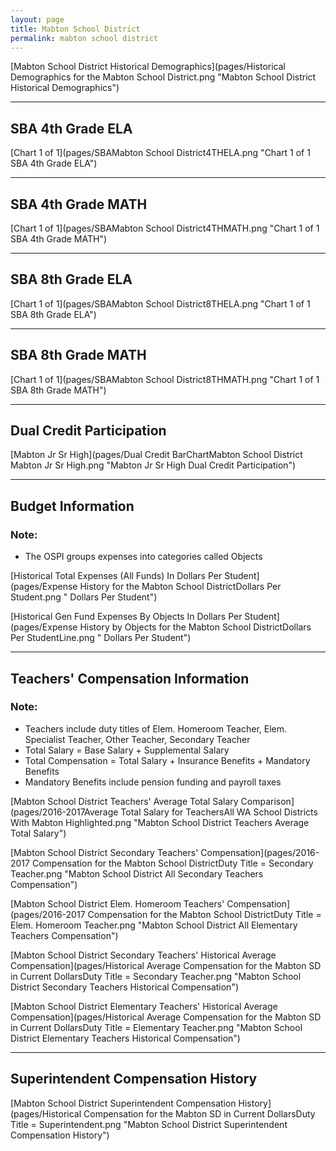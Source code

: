 ```yaml
---
layout: page
title: Mabton School District
permalink: mabton school district
---
```



[Mabton School District Historical Demographics](pages/Historical Demographics for the Mabton School District.png "Mabton School District Historical Demographics")

___

## SBA 4th Grade ELA

[Chart 1 of 1](pages/SBAMabton School District4THELA.png "Chart 1 of 1 SBA 4th Grade ELA")


___

## SBA 4th Grade MATH

[Chart 1 of 1](pages/SBAMabton School District4THMATH.png "Chart 1 of 1 SBA 4th Grade MATH")


___

## SBA 8th Grade ELA

[Chart 1 of 1](pages/SBAMabton School District8THELA.png "Chart 1 of 1 SBA 8th Grade ELA")


___

## SBA 8th Grade MATH

[Chart 1 of 1](pages/SBAMabton School District8THMATH.png "Chart 1 of 1 SBA 8th Grade MATH")


___

## Dual Credit Participation

[Mabton Jr Sr High](pages/Dual Credit BarChartMabton School District Mabton Jr Sr High.png "Mabton Jr Sr High Dual Credit Participation")


___

## Budget Information
### Note:
- The OSPI groups expenses into categories called Objects

[Historical Total Expenses (All Funds) In Dollars Per Student](pages/Expense History for the Mabton School DistrictDollars Per Student.png " Dollars Per Student")

[Historical Gen Fund Expenses By Objects In Dollars Per Student](pages/Expense History by Objects for the Mabton School DistrictDollars Per StudentLine.png " Dollars Per Student")


___

## Teachers' Compensation Information
### Note:
- Teachers include duty titles of Elem. Homeroom Teacher, Elem. Specialist Teacher, Other Teacher, Secondary Teacher
- Total Salary = Base Salary + Supplemental Salary
- Total Compensation = Total Salary + Insurance Benefits + Mandatory Benefits
- Mandatory Benefits include pension funding and payroll taxes

[Mabton School District Teachers' Average Total Salary Comparison](pages/2016-2017Average Total Salary for TeachersAll WA School Districts With Mabton Highlighted.png "Mabton School District Teachers Average Total Salary")

[Mabton School District Secondary Teachers' Compensation](pages/2016-2017 Compensation for the Mabton School DistrictDuty Title = Secondary Teacher.png "Mabton School District All Secondary Teachers Compensation")

[Mabton School District Elem. Homeroom Teachers' Compensation](pages/2016-2017 Compensation for the Mabton School DistrictDuty Title = Elem. Homeroom Teacher.png "Mabton School District All Elementary Teachers Compensation")

[Mabton School District Secondary Teachers' Historical Average Compensation](pages/Historical Average Compensation for the Mabton SD in Current DollarsDuty Title = Secondary Teacher.png "Mabton School District Secondary Teachers Historical Compensation")

[Mabton School District Elementary Teachers' Historical Average Compensation](pages/Historical Average Compensation for the Mabton SD in Current DollarsDuty Title = Elementary Teacher.png "Mabton School District Elementary Teachers Historical Compensation")


___

## Superintendent Compensation History

[Mabton School District Superintendent Compensation History](pages/Historical Compensation for the Mabton SD in Current DollarsDuty Title = Superintendent.png "Mabton School District Superintendent Compensation History")

